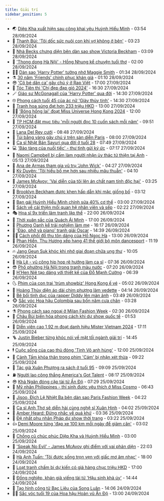 ```yaml
---
title: Giải trí
sidebar_position: 5
---
```


<!-- vnexpress-giai-tri:START -->
- 🌏 [Diệp Kha xuất hiện sau công khai yêu Huỳnh Hiểu Minh](https://vnexpress.net/diep-kha-xuat-hien-sau-cong-khai-yeu-huynh-hieu-minh-4797964.html) - 03:54 28/09/2024
- 💫 [Thanh Bùi: &#39;Tôi dốc sức nuôi con khi vợ không ở bên&#39;](https://vnexpress.net/thanh-bui-toi-doc-suc-nuoi-con-khi-vo-khong-o-ben-4797932.html) - 03:23 28/09/2024
- 🌮 [Nhà Becks chưng diện bên dàn sao show Victoria Beckham](https://vnexpress.net/nha-becks-chung-dien-ben-dan-sao-show-victoria-beckham-4797980.html) - 03:09 28/09/2024
- 🧠 [&#39;Thong dong Hà Nội&#39; - Hồng Nhung kể chuyện tuổi thơ](https://vnexpress.net/thong-dong-ha-noi-hong-nhung-ke-chuyen-tuoi-tho-4797796.html) - 02:00 28/09/2024
- 👨‍🏫 [Dàn sao &#39;Harry Potter&#39; tưởng nhớ Maggie Smith](https://vnexpress.net/dan-sao-harry-potter-tuong-nho-maggie-smith-4797929.html) - 01:34 28/09/2024
- ⚗️ [30 năm &#39;Friends&#39; chinh phục khán giả](https://vnexpress.net/30-nam-friends-chinh-phuc-khan-gia-4796383.html) - 01:10 28/09/2024
- 😎 [&#39;Cô bé dân ca&#39; gây chú ý ở Rap Việt](https://vnexpress.net/co-be-dan-ca-gay-chu-y-o-rap-viet-4797628.html) - 17:00 27/09/2024
- 🫣 [Tóc Tiên thi &#39;Chị đẹp đạp gió 2024&#39;](https://vnexpress.net/toc-tien-thi-chi-dep-dap-gio-2024-4797722.html) - 16:30 27/09/2024
- 🪄 [Giáo sư McGonagall của &#39;Harry Potter&#39; qua đời](https://vnexpress.net/giao-su-mcgonagall-cua-harry-potter-qua-doi-4797881.html) - 14:30 27/09/2024
- 🤓 [Phong cách tuổi 45 của ác nữ &#39;Giày thủy tinh&#39;](https://vnexpress.net/phong-cach-tuoi-45-cua-ac-nu-giay-thuy-tinh-4797863.html) - 14:30 27/09/2024
- 🫶 [Tranh hoa súng đạt hơn 233 triệu HKD](https://vnexpress.net/tranh-hoa-sung-dat-hon-233-trieu-hkd-4797773.html) - 13:00 27/09/2024
- 🧑‍🏫 [&#39;Bông hồng lai&#39; đoạt Miss Universe Hong Kong 2024](https://vnexpress.net/bong-hong-lai-doat-miss-universe-hong-kong-2024-4797809.html) - 12:00 27/09/2024
- 🦄 [TP HCM đặt mục tiêu &#39;mỗi người đọc 10 cuốn sách mỗi năm&#39;](https://vnexpress.net/tp-hcm-dat-muc-tieu-moi-nguoi-doc-10-cuon-sach-moi-nam-4797584.html) - 09:51 27/09/2024
- 💫 [Lana Del Rey cưới](https://vnexpress.net/lana-del-rey-cuoi-4797711.html) - 08:48 27/09/2024
- 🎊 [Túi bằng vàng gây chú ý trên sàn diễn Paris](https://vnexpress.net/tui-bang-vang-gay-chu-y-tren-san-dien-paris-4797681.html) - 08:00 27/09/2024
- 👹 [Ca sĩ Nhật Bản Sayuri qua đời ở tuổi 28](https://vnexpress.net/ca-si-nhat-ban-sayuri-qua-doi-o-tuoi-28-4797720.html) - 07:49 27/09/2024
- 💻 [&#39;Bảo tàng của nuối tiếc&#39; - thư tình gửi ký ức](https://vnexpress.net/bao-tang-cua-nuoi-tiec-thu-tinh-gui-ky-uc-4797627.html) - 07:17 27/09/2024
- 🤡 [Naomi Campbell bị cấm làm người nhận ủy thác từ thiện tại Anh](https://vnexpress.net/naomi-campbell-bi-cam-lam-nguoi-nhan-uy-thac-tu-thien-tai-anh-4797540.html) - 05:13 27/09/2024
- 🥰 [Ana de Armas tham gia vũ trụ &#39;John Wick&#39;](https://vnexpress.net/ana-de-armas-tham-gia-vu-tru-john-wick-4797563.html) - 04:27 27/09/2024
- 🚀 [Kỳ Duyên: &#39;Tôi hiểu bố mẹ hơn sau nhiều mâu thuẫn&#39;](https://vnexpress.net/ky-duyen-toi-hieu-bo-me-hon-sau-nhieu-mau-thuan-4797236.html) - 04:10 27/09/2024
- 📝 [James McAvoy: &#39;Vai diễn của tôi lên án chất nam tính độc hại&#39;](https://vnexpress.net/james-mcavoy-vai-dien-cua-toi-len-an-chat-nam-tinh-doc-hai-4795603.html) - 03:25 27/09/2024
- 🐲 [Brooklyn Beckham được khen hấp dẫn khi mặc giống bố](https://vnexpress.net/brooklyn-beckham-duoc-khen-hap-dan-khi-mac-giong-bo-4797593.html) - 03:12 27/09/2024
- 🎃 [Bạn gái Huỳnh Hiểu Minh chỉnh sửa 40% cơ thể](https://vnexpress.net/ban-gai-huynh-hieu-minh-chinh-sua-40-co-the-4797592.html) - 03:00 27/09/2024
- 🤠 [Sách về cải thiện mối quan hệ nhân viên và sếp](https://vnexpress.net/sach-ve-cai-thien-moi-quan-he-nhan-vien-va-sep-4796136.html) - 02:22 27/09/2024
- 🎭 [Họa sĩ 9x triển lãm tranh lập thể](https://vnexpress.net/hoa-si-9x-trien-lam-tranh-lap-the-4795715.html) - 22:00 26/09/2024
- 🧰 [Thời xuân sắc của Quách Ái Minh](https://vnexpress.net/thoi-xuan-sac-cua-quach-ai-minh-4797254.html) - 17:00 26/09/2024
- 🦍 [Phương Oanh kể trải nghiệm làm mẹ](https://vnexpress.net/phuong-oanh-ke-trai-nghiem-lam-me-4797504.html) - 16:17 26/09/2024
- 🌝 [&#39;Đào, phở và piano&#39; tranh giải Oscar](https://vnexpress.net/dao-pho-va-piano-tranh-giai-oscar-4797489.html) - 14:39 26/09/2024
- 🧑‍💻 [Cách phối đồ thu tôn dáng của Hồ Ngọc Hà](https://vnexpress.net/cach-phoi-do-thu-ton-dang-cua-ho-ngoc-ha-4797276.html) - 13:00 26/09/2024
- 🥸 [Phan Hiển, Thu Hương xếp hạng 41 thế giới bộ môn dancesport](https://vnexpress.net/phan-hien-thu-huong-xep-hang-41-the-gioi-bo-mon-dancesport-4797311.html) - 11:19 26/09/2024
- 🔥 [Jang Geun Suk khóc khi nhớ giai đoạn chữa ung thư](https://vnexpress.net/jang-geun-suk-khoc-khi-nho-giai-doan-chua-ung-thu-4797389.html) - 10:05 26/09/2024
- 🐎 [Hà Lê - vũ công hip hop rẽ hướng làm ca sĩ](https://vnexpress.net/ha-le-vu-cong-hip-hop-re-huong-lam-ca-si-4796006.html) - 07:36 26/09/2024
- 😎 [Phố phường Hà Nội trong tranh màu nước](https://vnexpress.net/pho-phuong-ha-noi-trong-tranh-mau-nuoc-4796961.html) - 07:20 26/09/2024
- 🦄 [H&#39;Hen Niê tạo dáng với thiết kế của Đỗ Mạnh Cường](https://vnexpress.net/h-hen-nie-tao-dang-voi-thiet-ke-cua-do-manh-cuong-4796874.html) - 06:39 26/09/2024
- 🌜 [Phim của con trai &#39;trùm showbiz&#39; Hong Kong ế vé](https://vnexpress.net/phim-cua-con-trai-trum-showbiz-hong-kong-e-ve-4797174.html) - 05:02 26/09/2024
- 🚦 [Hoàng Thùy diện áo dài chim phượng làm vedette](https://vnexpress.net/hoang-thuy-dien-ao-dai-chim-phuong-lam-vedette-4797187.html) - 04:14 26/09/2024
- 🧐 [Bê bối tình dục của rapper Diddy lên màn ảnh](https://vnexpress.net/be-boi-tinh-duc-cua-rapper-diddy-len-man-anh-4797165.html) - 03:49 26/09/2024
- 🐵 [Sắc vóc Hoa hậu Colombia sau bốn năm cưa chân](https://vnexpress.net/sac-voc-hoa-hau-colombia-sau-bon-nam-cua-chan-4795688.html) - 03:28 26/09/2024
- ⚗️ [Phong cách sao ngoại ở Milan Fashion Week](https://vnexpress.net/phong-cach-sao-ngoai-o-milan-fashion-week-4795902.html) - 02:30 26/09/2024
- 👺 [Châu Bùi biến hóa phong cách khi dự show quốc tế](https://vnexpress.net/chau-bui-bien-hoa-phong-cach-khi-du-show-quoc-te-4796342.html) - 01:53 26/09/2024
- 🌊 [Diễn viên cao 1,92 m đoạt danh hiệu Mister Vietnam 2024](https://vnexpress.net/dien-vien-cao-1-92-m-doat-danh-hieu-mister-vietnam-2024-4796982.html) - 17:11 25/09/2024
- 🪜 [Justin Bieber từng khóc nói về mặt tối ngành giải trí](https://vnexpress.net/justin-bieber-tung-khoc-noi-ve-mat-toi-nganh-giai-tri-4797056.html) - 14:45 25/09/2024
- 🕴 [Cuộc sống của cao thủ đóng &#39;Tinh Võ anh hùng&#39;](https://vnexpress.net/cuoc-song-cua-cao-thu-dong-tinh-vo-anh-hung-4796928.html) - 12:00 25/09/2024
- 💃 [Cảnh Tấm khỏa thân trong phim &#39;Cám&#39; bị nhận xét thừa](https://vnexpress.net/canh-tam-khoa-than-trong-phim-cam-bi-nhan-xet-thua-4796931.html) - 09:22 25/09/2024
- 🦄 [Tác giả Xuân Phượng ra sách ở tuổi 95](https://vnexpress.net/tac-gia-xuan-phuong-ra-sach-o-tuoi-95-4796709.html) - 09:09 25/09/2024
- ⛽️ [Người lao công thắng America&#39;s Got Talent](https://vnexpress.net/nguoi-lao-cong-thang-america-s-got-talent-4796851.html) - 08:17 25/09/2024
- 😎 [Khả Ngân đóng cặp tài tử Ấn Độ](https://vnexpress.net/kha-ngan-dong-cap-tai-tu-an-do-4796660.html) - 07:29 25/09/2024
- 🌊 [Mỹ nhân Philippines - thí sinh được yêu thích ở Miss Cosmo](https://vnexpress.net/my-nhan-philippines-thi-sinh-duoc-yeu-thich-o-miss-cosmo-4796848.html) - 06:43 25/09/2024
- 🐲 [Jisoo, Địch Lệ Nhiệt Ba bên dàn sao Paris Fashion Week](https://vnexpress.net/jisoo-dich-le-nhiet-ba-ben-dan-sao-paris-fashion-week-4796819.html) - 04:22 25/09/2024
- 💂 [Ca sĩ Anh Thơ sẽ diễn hài cùng nghệ sĩ Xuân Hinh](https://vnexpress.net/ca-si-anh-tho-se-dien-hai-cung-nghe-si-xuan-hinh-4796653.html) - 04:02 25/09/2024
- 🙉 [Amber Heard: Đừng nhắc về quá khứ](https://vnexpress.net/amber-heard-dung-nhac-ve-qua-khu-4796757.html) - 03:36 25/09/2024
- 💪 [Đệ nhất phu nhân Pháp dự show thời trang](https://vnexpress.net/de-nhat-phu-nhan-phap-du-show-thoi-trang-4796767.html) - 03:22 25/09/2024
- 👍 [Demi Moore từng &#39;đạp xe 100 km mỗi ngày để giảm cân&#39;](https://vnexpress.net/demi-moore-tung-dap-xe-100-km-moi-ngay-de-giam-can-4795910.html) - 03:02 25/09/2024
- 💪 [Chồng cũ chúc phúc Diệp Kha và Huỳnh Hiểu Minh](https://vnexpress.net/chong-cu-chuc-phuc-diep-kha-va-huynh-hieu-minh-4796737.html) - 03:00 25/09/2024
- 💄 [&#39;Speak No Evil&#39; - James McAvoy ghi điểm với vai phản diện](https://vnexpress.net/giai-tri/phim/thu-vien-phim/speak-no-evil-734) - 22:03 24/09/2024
- 🦩 [Hà Anh Tuấn: &#39;Tôi được sống trọn vẹn với giấc mơ âm nhạc&#39;](https://vnexpress.net/ha-anh-tuan-toi-duoc-song-tron-ven-voi-giac-mo-am-nhac-4796502.html) - 18:00 24/09/2024
- 🥸 [Loạt tranh chấm bi dự kiến có giá hàng chục triệu HKD](https://vnexpress.net/loat-tranh-cham-bi-du-kien-co-gia-hang-chuc-trieu-hkd-4796360.html) - 17:00 24/09/2024
- 🧰 [Đồng nghiệp, khán giả viếng tài tử &#39;Hậu sinh khả úy&#39;](https://vnexpress.net/dong-nghiep-khan-gia-vieng-tai-tu-hau-sinh-kha-uy-4796642.html) - 14:44 24/09/2024
- 💼 [Tạo hình công tử Bạc Liêu của Song Luân](https://vnexpress.net/tao-hinh-cong-tu-bac-lieu-cua-song-luan-4796630.html) - 14:06 24/09/2024
- 🧑‍💻 [Sắc vóc tuổi 19 của Hoa hậu Hoàn vũ Ấn Độ](https://vnexpress.net/sac-voc-tuoi-19-cua-hoa-hau-hoan-vu-an-do-4796483.html) - 13:00 24/09/2024<!-- vnexpress-giai-tri:END -->

